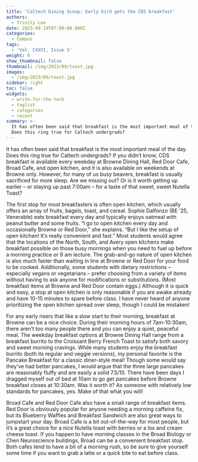 ```yaml
---
title: 'Caltech Dining Scoop: Early bird gets the CDS breakfast'
authors:
  - Trinity Lee
date: 2023-09-19T07:00:00.000Z
categories:
  - Campus
tags:
  - 'Vol. CXXVI, Issue 5'
weight: 0
show_thumbnail: false
thumbnail: /img/2023/09/toast.jpg
images:
  - /img/2023/09/toast.jpg
sidebar: right
toc: false
widgets:
  - write-for-the-tech
  - taglist
  - categories
  - recent
summary: >-
  It has often been said that breakfast is the most important meal of the day.
  Does this ring true for Caltech undergrads?
---
```


It has often been said that breakfast is the most important meal of the day. Does this ring true for Caltech undergrads? If you didn’t know, CDS breakfast is available every weekday at Browne Dining Hall, Red Door Cafe, Broad Cafe, and open kitchen, and it is also available on weekends at Browne only. However, for many of us busy beavers, breakfast is usually sacrificed for more sleep. Are we missing out? Or is it worth getting up earlier – or staying up past 7:00am – for a taste of that sweet, sweet Nutella Toast?

The first stop for most breakfasters is often open kitchen, which usually offers an array of fruits, bagels, toast, and cereal. Sophie Dalfonzo (BE ‘25, Venerable) eats breakfast every day and typically enjoys oatmeal with peanut butter and some fruits. “I go to open kitchen every day and occasionally Browne or Red Door,” she explains. “But I like the setup of open kitchen! It’s really convenient and fast.” Most students would agree that the locations of the North, South, and Avery open kitchens make breakfast possible on those busy mornings when you need to fuel up before a morning practice or 9 am lecture. The grab-and-go nature of open kitchen is also much faster than waiting in line at Browne or Red Door for your food to be cooked. Additionally, some students with dietary restrictions – especially vegans or vegetarians – prefer choosing from a variety of items without having to ask anyone for modifications or substitutions. (Most breakfast items at Browne and Red Door contain eggs.) Although it is quick and easy, a stop at open kitchen is only reasonable if you are awake already and have 10-15 minutes to spare before class. I have never heard of anyone prioritizing the open kitchen spread over sleep, though I could be mistaken!

For any early risers that like a slow start to their morning, breakfast at Browne can be a nice choice. During their morning hours of 7am-10:30am, there aren’t too many people there and you can enjoy a quiet, peaceful meal. The weekday breakfast options at Browne Dining Hall range from a breakfast burrito to the Croissant Berry French Toast to satisfy both savory and sweet morning cravings. While many students enjoy the breakfast burrito (both its regular and veggie versions), my personal favorite is the Pancake Breakfast for a classic diner-style meal! Though some would say they’ve had better pancakes, I would argue that the three large pancakes are reasonably fluffy and are easily a solid 7.5/10. There have been days I dragged myself out of bed at 10am to go get pancakes before Browne breakfast closes at 10:30am. Was it worth it? As someone with relatively low standards for pancakes, yes. Make of that what you will!

Broad Cafe and Red Door Cafe also have a small range of breakfast items. Red Door is obviously popular for anyone needing a morning caffeine fix, but its Blueberry Waffles and Breakfast Sandwich are also great ways to jumpstart your day. Broad Cafe is a bit out-of-the-way for most people, but it’s a great choice for a nice Nutella toast with berries or a lox and cream cheese toast. If you happen to have morning classes in the Broad Biology or Chen Neuroscience buildings, Broad can be a convenient breakfast stop. Both cafes tend to have a bit of a morning rush, so be sure to give yourself some time if you want to grab a latte or a quick bite to eat before class.
